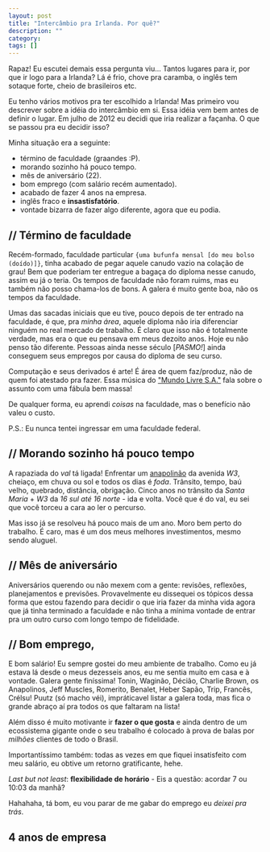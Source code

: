 ```yaml
---
layout: post
title: "Intercâmbio pra Irlanda. Por quê?"
description: ""
category: 
tags: []
---
```


Rapaz! Eu escutei demais essa pergunta viu... Tantos lugares para ir, por que ir logo para a Irlanda? Lá é frio, chove pra caramba, o inglês tem sotaque forte, cheio de brasileiros etc.

Eu tenho vários motivos pra ter escolhido a Irlanda! Mas primeiro vou descrever sobre a idéia do intercâmbio em si. Essa idéia vem bem antes de definir o lugar. Em julho de 2012 eu decidi que iria realizar a façanha. O que se passou pra eu decidir isso?

Minha situação era a seguinte:

* término de faculdade (graandes :P).
* morando sozinho há pouco tempo.
* mês de aniversário (22).
* bom emprego (com salário recém aumentado).
* acabado de fazer 4 anos na empresa.
* inglês fraco e **insastisfatório**.
* vontade bizarra de fazer algo diferente, agora que eu podia.

## // Término de faculdade

Recém-formado, faculdade particular `{uma bufunfa mensal [do meu bolso (doído)]}`, tinha acabado de pegar aquele canudo vazio na colação de grau! Bem que poderiam ter entregue a bagaça do diploma nesse canudo, assim eu já o teria. Os tempos de faculdade não foram ruims, mas eu também não posso chama-los de bons. A galera é muito gente boa, não os tempos da faculdade.

Umas das sacadas iniciais que eu tive, pouco depois de ter entrado na faculdade, é que, pra _minha área_, aquele diploma não iria diferenciar ninguém no real mercado de trabalho. É claro que isso não é totalmente verdade, mas era o que eu pensava em meus dezoito anos. Hoje eu não penso tão diferente. Pessoas ainda nesse século \[*PASMO!*\] ainda conseguem seus empregos por causa do diploma de seu curso.

Computação e seus derivados é arte! É área de quem faz/produz, não de quem foi atestado pra fazer. Essa música do ["Mundo Livre S.A."](http://www.youtube.com/watch?v=I93Y1AiM0zM) fala sobre o assunto com uma fábula bem massa!

De qualquer forma, eu aprendi _coisas_ na faculdade, mas o benefício não valeu o custo.

<p class="font-small">P.S.: Eu nunca tentei ingressar em uma faculdade federal.</p>

## // Morando sozinho há pouco tempo

A rapaziada do *val* tá ligada! Enfrentar um <a href="../images/bau-vian.png" target="_blank">anapolinão</a> da avenida <i>W3</i>, cheiaço, em chuva ou sol e todos os dias é *foda*. Trânsito, tempo, baú velho, quebrado, distância, obrigação. Cinco anos no trânsito da _Santa Maria_ + <i>W3</i> da *16 sul até 16 norte* - ida e volta. Você que é do val, eu sei que você torceu a cara ao ler o percurso.

Mas isso já se resolveu há pouco mais de um ano. Moro bem perto do trabalho. É caro, mas é um dos meus melhores investimentos, mesmo sendo aluguel.

## // Mês de aniversário

Aniversários querendo ou não mexem com a gente: revisões, reflexões, planejamentos e previsões. Provavelmente eu dissequei os tópicos dessa forma que estou fazendo para decidir o que iria fazer da minha vida agora que já tinha terminado a faculdade e não tinha a mínima vontade de entrar pra um outro curso com longo tempo de fidelidade.

## // Bom emprego,

E bom salário! Eu sempre gostei do meu ambiente de trabalho. Como eu já estava lá desde o meus dezesseis anos, eu me sentia muito em casa e à vontade. Galera gente finíssima! Tonin, Waginão, Décião, Charlie Brown, os Anapolinos, Jeff Muscles, Romerito, Benalet, Heber Sapão, Trip, Francês, Crélsu! Puutz (só macho véi), impráticavel listar a galera toda, mas fica o grande abraço aí pra todos os que faltaram na lista!

Além disso é muito motivante ir **fazer o que gosta** e ainda dentro de um ecossistema gigante onde o seu trabalho é  colocado à prova de balas por *milhões* clientes de todo o Brasil.

Importantíssimo também: todas as vezes em que fiquei insatisfeito com meu salário, eu obtive um retorno gratificante, hehe.

*Last but not least*: **flexibilidade de horário** - Eis a questão: acordar 7 ou 10:03 da manhã?

Hahahaha, tá bom, eu vou parar de me gabar do emprego eu *deixei pra trás*.

## 4 anos de empresa


